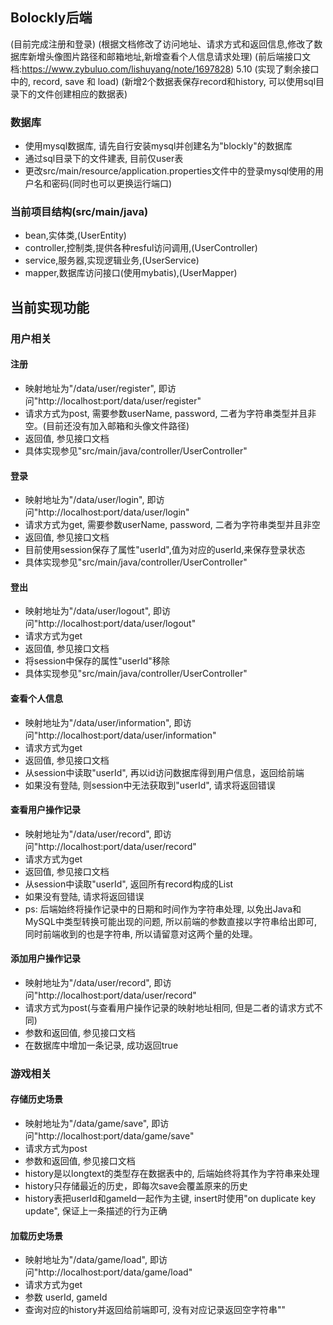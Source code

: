 ## Bolockly后端
(目前完成注册和登录)
(根据文档修改了访问地址、请求方式和返回信息,修改了数据库新增头像图片路径和邮箱地址,新增查看个人信息请求处理)
(前后端接口文档:https://www.zybuluo.com/lishuyang/note/1697828)
5.10
(实现了剩余接口中的, record, save 和 load)
(新增2个数据表保存record和history, 可以使用sql目录下的文件创建相应的数据表)

### 数据库
- 使用mysql数据库, 请先自行安装mysql并创建名为"blockly"的数据库
- 通过sql目录下的文件建表, 目前仅user表
- 更改src/main/resource/application.properties文件中的登录mysql使用的用户名和密码(同时也可以更换运行端口)

### 当前项目结构(src/main/java)
- bean,实体类,(UserEntity)
- controller,控制类,提供各种resful访问调用,(UserController)
- service,服务器,实现逻辑业务,(UserService)
- mapper,数据库访问接口(使用mybatis),(UserMapper)

## 当前实现功能

### 用户相关

#### 注册
- 映射地址为"/data/user/register", 即访问"http://localhost:port/data/user/register"
- 请求方式为post, 需要参数userName, password, 二者为字符串类型并且非空。(目前还没有加入邮箱和头像文件路径)
- 返回值, 参见接口文档
- 具体实现参见"src/main/java/controller/UserController"

#### 登录
- 映射地址为"/data/user/login", 即访问"http://localhost:port/data/user/login"
- 请求方式为get, 需要参数userName, password, 二者为字符串类型并且非空
- 返回值, 参见接口文档
- 目前使用session保存了属性"userId",值为对应的userId,来保存登录状态
- 具体实现参见"src/main/java/controller/UserController"

#### 登出
- 映射地址为"/data/user/logout", 即访问"http://localhost:port/data/user/logout"
- 请求方式为get
- 返回值, 参见接口文档
- 将session中保存的属性"userId"移除
- 具体实现参见"src/main/java/controller/UserController"

#### 查看个人信息
- 映射地址为"/data/user/information", 即访问"http://localhost:port/data/user/information"
- 请求方式为get
- 返回值, 参见接口文档
- 从session中读取"userId", 再以id访问数据库得到用户信息，返回给前端
- 如果没有登陆, 则session中无法获取到"userId", 请求将返回错误

#### 查看用户操作记录
- 映射地址为"/data/user/record", 即访问"http://localhost:port/data/user/record"
- 请求方式为get
- 返回值, 参见接口文档
- 从session中读取"userId", 返回所有record构成的List
- 如果没有登陆, 请求将返回错误
- ps: 后端始终将操作记录中的日期和时间作为字符串处理,
以免出Java和MySQL中类型转换可能出现的问题, 所以前端的参数直接以字符串给出即可,
同时前端收到的也是字符串, 所以请留意对这两个量的处理。

#### 添加用户操作记录
- 映射地址为"/data/user/record", 即访问"http://localhost:port/data/user/record"
- 请求方式为post(与查看用户操作记录的映射地址相同, 但是二者的请求方式不同)
- 参数和返回值, 参见接口文档
- 在数据库中增加一条记录, 成功返回true

### 游戏相关

#### 存储历史场景
- 映射地址为"/data/game/save", 即访问"http://localhost:port/data/game/save"
- 请求方式为post
- 参数和返回值, 参见接口文档
- history是以longtext的类型存在数据表中的, 后端始终将其作为字符串来处理
- history只存储最近的历史，即每次save会覆盖原来的历史
- history表把userId和gameId一起作为主键, insert时使用"on duplicate key update", 保证上一条描述的行为正确

#### 加载历史场景
- 映射地址为"/data/game/load", 即访问"http://localhost:port/data/game/load"
- 请求方式为get
- 参数 userId, gameId
- 查询对应的history并返回给前端即可, 没有对应记录返回空字符串""


